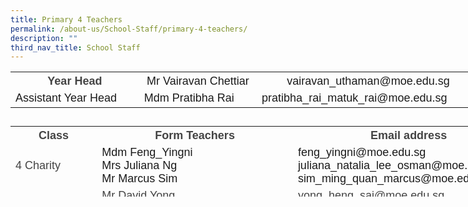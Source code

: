 ```yaml
---
title: Primary 4 Teachers
permalink: /about-us/School-Staff/primary-4-teachers/
description: ""
third_nav_title: School Staff
---
```

<table class="iveo_table ives_tab_simple ive_eobj_center" style="width: 751px; height: 71px;">

<tbody>

<tr>

<th style="width: 211px;"><font size="4" face="arial, sans-serif"><font color="#444444">Year Head</font></font></th>

<th style="width: 191px;"><font size="4" face="arial, sans-serif"><span style="font-weight: normal;">Mr Vairavan Chettiar</span><span style="font-weight: normal;"></span>  
</font></th>

<th style="width: 349px;"><font size="4" face="arial, sans-serif" style=""><span style="font-weight: 400;">vairavan_uthaman</span><span style="font-weight: normal;">@moe.edu.sg</span></font></th>

</tr>

<tr>

<td><font size="4" face="arial, sans-serif">Assistant Year Head&nbsp;</font></td>

<td><font size="4" face="arial, sans-serif">Mdm Pratibha Rai</font></td>

<td><font size="4" face="arial, sans-serif">pratibha_rai_matuk_rai@moe.edu.sg</font></td>

</tr>

</tbody>

</table>

<table class="iveo_table ives_tab_simple ive_eobj_center" style="width: 822.4px; height: 113px;">

<tbody>

<tr>

<th style="width: 131px;"><font size="4" face="arial, sans-serif" color="#444444">Class</font></th>

<th style="width: 328px;"><font size="4" face="arial, sans-serif" color="#444444">Form Teachers</font></th>

<th style="width: 301px;"><font size="4" face="arial, sans-serif" color="#444444">Email address</font></th>

</tr>

<tr>

<td><font size="4" face="arial, sans-serif" color="#444444">4 Charity&nbsp;</font></td>

<td><font face="arial, sans-serif" size="4">Mdm Feng_Yingni <br>Mrs Juliana Ng<br>Mr Marcus Sim</font></td>

<td><font face="arial, sans-serif" size="4">feng_yingni@moe.edu.sg<br>juliana_natalia_lee_osman@moe.edu.sg<br>sim_ming_quan_marcus@moe.edu.sg</font></td>

</tr>

<tr>

<td><font size="4" face="arial, sans-serif" color="#444444">4 Faith</font></td>

<td><font size="4" face="arial, sans-serif" color="#444444"><span lang="EN-SG" style="line-height: 107%;"></span><span lang="EN-SG" class="">Mr David Yong<br>Ms Tan Shuling 
<br>Mdm Nurafizah Othman  
</span></font></td>

<td><font size="4" face="arial, sans-serif" color="#444444"><span lang="EN-SG" style="line-height: 107%;"></span>yong_heng_sai@moe.edu.sg <br>tan_shuling@moe.edu.sg 
<br>nurafizah_othman@moe.edu.sg  
</font></td>

</tr>

<tr>

<td><font size="4" face="arial, sans-serif" color="#444444">4 Grace</font></td>

<td><font size="4" face="arial, sans-serif" color="#444444"><span lang="EN-SG" style="line-height: 107%;"></span><span lang="EN-SG" class=""></span>Mr Terence Wong
<span lang="EN-SG" style="line-height: 107%;"></span><span lang="EN-SG" class=""></span><br>Miss Angela Koh Min Min<br>Mdm Pouline Paul  
</font></td>

<td><font size="4" face="arial, sans-serif" color="#444444"><span lang="EN-SG" style="line-height: 107%;"></span>wong_wing_yew@moe.edu.sg  
koh_minmin_angela@moe.edu.sg <br> paul_pouline@moe.edu.sg
</font></td>

</tr>

<tr>

<td><font size="4" face="arial, sans-serif" color="#444444">4 Hope</font></td>

<td><font size="4" face="arial, sans-serif">Mr Chew Wei<br>Mr Raymond Quake  
<span style="color: rgb(68, 68, 68);"><br>Mdm Lee Xin Yee</span><font color="#444444"><span lang="EN-SG" class="">  
</span></font></font></td>

<td><font size="4" face="arial, sans-serif">chew_wei@moe.edu.sg<br>quake_kheok_meng_raymond@moe.edu.sg  
<font color="#444444">lee_xin_yi@moe.edu.sg  
</font></font></td>

</tr>

<tr>

<td><font size="4" face="arial, sans-serif" color="#444444">4 Joy</font></td>

<td><font face="arial, sans-serif" size="4">Mr Gene Lim  
<span style="color: rgb(68, 68, 68);"></span><br>Mdm Salimah Mohd<br>Mdm Wirziana </font></td>

<td><font size="4" face="arial, sans-serif">lim_yong_seng_gene@moe.edu.sg</font><font size="4" face="arial, sans-serif" color="#444444"><span lang="EN-SG" style="line-height: 107%;"></span>  
salimah_mohd_haniffa@moe.edu.sg <br>wirziana_abdul_wahab@moe.edu.sg 
</font></td>

</tr>

<tr>

<td><font size="4" face="arial, sans-serif" color="#444444">4 Wisdom</font></td>

<td><font size="4" face="arial, sans-serif">Mrs Safi Shirbeen  
<span lang="EN-SG" style="color: rgb(68, 68, 68); line-height: 19.26px;"></span><span lang="EN-SG" class="" style="color: rgb(68, 68, 68);"></span><span style="color: rgb(68, 68, 68);"><br> Mr Vai<br>Mr Patrick Shiu</span></font></td>

<td><font size="4" face="arial, sans-serif">shamsulbadariah_hussein@moe.edu.sg  
<span style="color: rgb(68, 68, 68);"><br>vairavan_uthaman_chettiar@moe.edu.sg<br>shiu_kwok_tung@moe.edu.sg</span></font></td>

</tr>

</tbody>

</table>